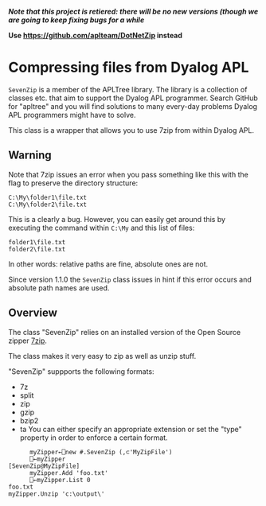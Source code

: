 _**Note that this project is retiered: there will be no new versions (though we are going to keep fixing bugs for a while**_

**Use https://github.com/aplteam/DotNetZip instead**

# Compressing files from Dyalog APL


`SevenZip` is a member of the APLTree library. The library is a collection of classes etc. that aim to support the Dyalog APL programmer. Search GitHub for "apltree" and you will find solutions to many every-day problems Dyalog APL programmers might have to solve.

This class is a wrapper that allows you to use 7zip from within Dyalog APL.


## Warning 

Note that 7zip issues an error when you pass something like this with the flag to preserve the directory structure:

```
C:\My\folder1\file.txt
C:\My\folder2\file.txt
```

This is a clearly a bug. However, you can easily get around this by executing the command within `C:\My` and this list of files:
```
folder1\file.txt
folder2\file.txt
```

In other words: relative paths are fine, absolute ones are not.

Since version 1.1.0 the `SevenZip` class issues in hint if this error occurs and absolute path names are used.


## Overview 

The class "SevenZip" relies on an installed version of the Open Source zipper [7zip](http://www.7-zip.org/).

The class makes it very easy to zip as well as unzip stuff.

"SevenZip" suppports the following formats:
 * 7z
 * split
 * zip
 * gzip
 * bzip2
 * ta
You can either specify an appropriate extension or set the "type" property in order to enforce a certain format.

```
      myZipper←⎕new #.SevenZip (,⊂'MyZipFile')
      ⎕←myZipper
[SevenZip@MyZipFile]
      myZipper.Add 'foo.txt'
      ⎕←myZipper.List 0
foo.txt
myZipper.Unzip 'c:\output\'
```

